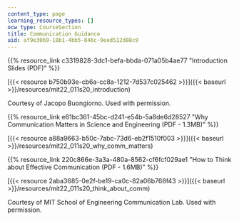 ```yaml
---
content_type: page
learning_resource_types: []
ocw_type: CourseSection
title: Communication Guidance
uid: af9e3069-18b1-4bb5-846c-9eed512d88c9
---
```


{{% resource_link c3319828-3dc1-befa-bbda-071a05b4ae77 "Introduction Slides (PDF)" %}}

[{{< resource b750b93e-cb6a-cc8a-1212-7d537c025462 >}}]({{< baseurl >}}/resources/mit22_011s20_introduction)

Courtesy of Jacopo Buongiorno. Used with permission.

{{% resource_link e61bc361-45bc-d241-e54b-5a8de6d28527 "Why Communication Matters in Science and Engineering (PDF - 1.3MB)" %}}

[{{< resource a88a9663-b50c-7abc-73d6-eb2f1510f003 >}}]({{< baseurl >}}/resources/mit22_011s20_why_comm_matters) 

{{% resource_link 220c866e-3a3a-480a-8562-cf6fcf029ae1 "How to Think about Effective Communication (PDF - 1.6MB)" %}}

[{{< resource 2aba3685-0e2f-be19-ca0c-82a06b768f43 >}}]({{< baseurl >}}/resources/mit22_011s20_think_about_comm)

Courtesy of MIT School of Engineering Communication Lab. Used with permission.